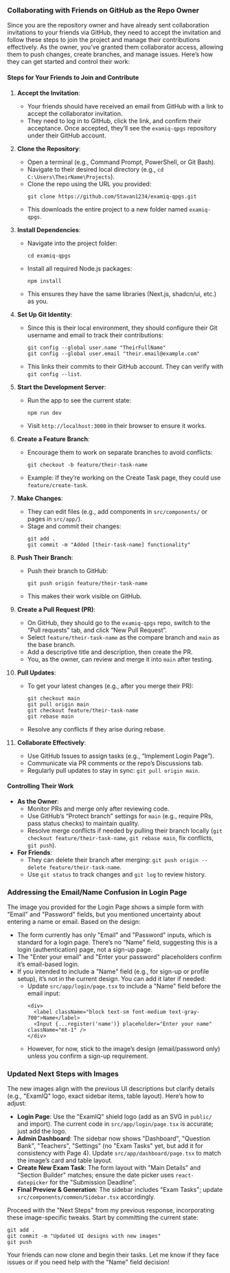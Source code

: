 ### Collaborating with Friends on GitHub as the Repo Owner

Since you are the repository owner and have already sent collaboration invitations to your friends via GitHub, they need to accept the invitation and follow these steps to join the project and manage their contributions effectively. As the owner, you’ve granted them collaborator access, allowing them to push changes, create branches, and manage issues. Here’s how they can get started and control their work:

#### Steps for Your Friends to Join and Contribute
1. **Accept the Invitation**:
   - Your friends should have received an email from GitHub with a link to accept the collaborator invitation.
   - They need to log in to GitHub, click the link, and confirm their acceptance. Once accepted, they’ll see the `examiq-qpgs` repository under their GitHub account.

2. **Clone the Repository**:
   - Open a terminal (e.g., Command Prompt, PowerShell, or Git Bash).
   - Navigate to their desired local directory (e.g., `cd C:\Users\TheirName\Projects`).
   - Clone the repo using the URL you provided:
     ```
     git clone https://github.com/Stavan1234/examiq-qpgs.git
     ```
   - This downloads the entire project to a new folder named `examiq-qpgs`.

3. **Install Dependencies**:
   - Navigate into the project folder:
     ```
     cd examiq-qpgs
     ```
   - Install all required Node.js packages:
     ```
     npm install
     ```
   - This ensures they have the same libraries (Next.js, shadcn/ui, etc.) as you.

4. **Set Up Git Identity**:
   - Since this is their local environment, they should configure their Git username and email to track their contributions:
     ```
     git config --global user.name "TheirFullName"
     git config --global user.email "their.email@example.com"
     ```
   - This links their commits to their GitHub account. They can verify with `git config --list`.

5. **Start the Development Server**:
   - Run the app to see the current state:
     ```
     npm run dev
     ```
   - Visit `http://localhost:3000` in their browser to ensure it works.

6. **Create a Feature Branch**:
   - Encourage them to work on separate branches to avoid conflicts:
     ```
     git checkout -b feature/their-task-name
     ```
   - Example: If they’re working on the Create Task page, they could use `feature/create-task`.

7. **Make Changes**:
   - They can edit files (e.g., add components in `src/components/` or pages in `src/app/`).
   - Stage and commit their changes:
     ```
     git add .
     git commit -m "Added [their-task-name] functionality"
     ```

8. **Push Their Branch**:
   - Push their branch to GitHub:
     ```
     git push origin feature/their-task-name
     ```
   - This makes their work visible on GitHub.

9. **Create a Pull Request (PR)**:
   - On GitHub, they should go to the `examiq-qpgs` repo, switch to the “Pull requests” tab, and click “New Pull Request”.
   - Select `feature/their-task-name` as the compare branch and `main` as the base branch.
   - Add a descriptive title and description, then create the PR.
   - You, as the owner, can review and merge it into `main` after testing.

10. **Pull Updates**:
    - To get your latest changes (e.g., after you merge their PR):
      ```
      git checkout main
      git pull origin main
      git checkout feature/their-task-name
      git rebase main
      ```
    - Resolve any conflicts if they arise during rebase.

11. **Collaborate Effectively**:
    - Use GitHub Issues to assign tasks (e.g., “Implement Login Page”).
    - Communicate via PR comments or the repo’s Discussions tab.
    - Regularly pull updates to stay in sync: `git pull origin main`.

#### Controlling Their Work
- **As the Owner**:
  - Monitor PRs and merge only after reviewing code.
  - Use GitHub’s “Protect branch” settings for `main` (e.g., require PRs, pass status checks) to maintain quality.
  - Resolve merge conflicts if needed by pulling their branch locally (`git checkout feature/their-task-name`, `git rebase main`, fix conflicts, `git push`).
- **For Friends**:
  - They can delete their branch after merging: `git push origin --delete feature/their-task-name`.
  - Use `git status` to track changes and `git log` to review history.

### Addressing the Email/Name Confusion in Login Page
The image you provided for the Login Page shows a simple form with "Email" and "Password" fields, but you mentioned uncertainty about entering a name or email. Based on the design:
- The form currently has only "Email" and "Password" inputs, which is standard for a login page. There’s no "Name" field, suggesting this is a login (authentication) page, not a sign-up page.
- The "Enter your email" and "Enter your password" placeholders confirm it’s email-based login.
- If you intended to include a "Name" field (e.g., for sign-up or profile setup), it’s not in the current design. You can add it later if needed:
  - Update `src/app/login/page.tsx` to include a "Name" field before the email input:
    ```tsx
    <div>
      <label className="block text-sm font-medium text-gray-700">Name</label>
      <Input {...register('name')} placeholder="Enter your name" className="mt-1" />
    </div>
    ```
  - However, for now, stick to the image’s design (email/password only) unless you confirm a sign-up requirement.

### Updated Next Steps with Images
The new images align with the previous UI descriptions but clarify details (e.g., "ExamIQ" logo, exact sidebar items, table layout). Here’s how to adjust:
- **Login Page**: Use the "ExamIQ" shield logo (add as an SVG in `public/` and import). The current code in `src/app/login/page.tsx` is accurate; just add the logo.
- **Admin Dashboard**: The sidebar now shows "Dashboard", "Question Bank", "Teachers", "Settings" (no "Exam Tasks" yet, but add it for consistency with Page 4). Update `src/app/dashboard/page.tsx` to match the image’s card and table layout.
- **Create New Exam Task**: The form layout with "Main Details" and "Section Builder" matches; ensure the date picker uses `react-datepicker` for the "Submission Deadline".
- **Final Preview & Generation**: The sidebar includes "Exam Tasks"; update `src/components/common/Sidebar.tsx` accordingly.

Proceed with the "Next Steps" from my previous response, incorporating these image-specific tweaks. Start by committing the current state:
```
git add .
git commit -m "Updated UI designs with new images"
git push
```
Your friends can now clone and begin their tasks. Let me know if they face issues or if you need help with the "Name" field decision!